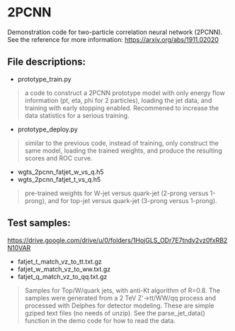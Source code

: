# 2PCNN

Demonstration code for two-particle correlation neural network (2PCNN). 
See the reference for more information:
https://arxiv.org/abs/1911.02020

## File descriptions:
* prototype_train.py
> a code to construct a 2PCNN prototype model with only energy flow information (pt, eta, phi for 2 particles), 
> loading the jet data, and training with early stopping enabled.
> Recommened to increase the data statistics for a serious training.
* prototype_deploy.py
> similar to the previous code, instead of training, only construct the same model, loading the trained weights,
> and produce the resulting scores and ROC curve.
* wgts_2pcnn_fatjet_w_vs_q.h5
* wgts_2pcnn_fatjet_t_vs_q.h5
> pre-trained weights for W-jet versus quark-jet (2-prong versus 1-prong), and 
> for top-jet versus quark-jet (3-prong versus 1-prong). 

## Test samples:
https://drive.google.com/drive/u/0/folders/1HojGLS_ODr7E7tndy2vz0fxRB2N10VAR
* fatjet_t_match_vz_to_tt.txt.gz
* fatjet_w_match_vz_to_ww.txt.gz
* fatjet_q_match_vz_to_qq.txt.gz
> Samples for Top/W/quark jets, with anti-Kt algorithm of R=0.8. 
> The samples were generated from a 2 TeV Z'->tt/WW/qq process and processed with Delphes for detector modeling. 
> These are simple gziped text files (no needs of unzip). See the parse_jet_data() function in the demo code 
> for how to read the data.
